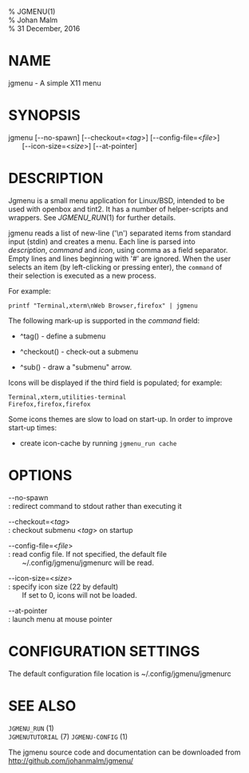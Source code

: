 % JGMENU(1)  
% Johan Malm  
% 31 December, 2016

# NAME

jgmenu - A simple X11 menu

# SYNOPSIS

jgmenu \[\--no-spawn] \[\--checkout=<*tag*>] \[\--config-file=<*file*>]  
       \[\--icon-size=<*size*>] \[\--at-pointer]

# DESCRIPTION

Jgmenu is a small menu application for Linux/BSD, intended to be  
used with openbox and tint2. It has a number of helper-scripts and  
wrappers. See *JGMENU_RUN*(1) for further details.  

jgmenu reads a list of new-line ('\\n') separated items from standard  
input (stdin) and creates a menu. Each line is parsed into  
*description*, *command* and *icon*, using comma as a field separator.  
Empty lines and lines beginning with '#' are ignored. When the user  
selects an item (by left-clicking or pressing enter), the `command` of  
their selection is executed as a new process.

For example:

    printf "Terminal,xterm\nWeb Browser,firefox" | jgmenu

The following mark-up is supported in the *command* field:

  - ^tag() - define a submenu

  - ^checkout() - check-out a submenu

  - ^sub() - draw a "submenu" arrow.

Icons will be displayed if the third field is populated; for example:

    Terminal,xterm,utilities-terminal
    Firefox,firefox,firefox

Some icons themes are slow to load on start-up. In order to improve  
start-up times:

  - create icon-cache by running `jgmenu_run cache`

# OPTIONS

\--no-spawn  
:   redirect command to stdout rather than executing it

\--checkout=<*tag*>  
:   checkout submenu <*tag*> on startup

\--config-file=<*file*>  
:   read config file. If not specified, the default file  
       ~/.config/jgmenu/jgmenurc will be read.

\--icon-size=<*size*>  
:   specify icon size (22 by default)  
       If set to 0, icons will not be loaded.

\--at-pointer  
:   launch menu at mouse pointer

# CONFIGURATION SETTINGS
The default configuration file location is ~/.config/jgmenu/jgmenurc

# SEE ALSO

`JGMENU_RUN` (1)  
`JGMENUTUTORIAL` (7)
`JGMENU-CONFIG` (1)  


The jgmenu source code and documentation can be downloaded from  
<http://github.com/johanmalm/jgmenu/>
